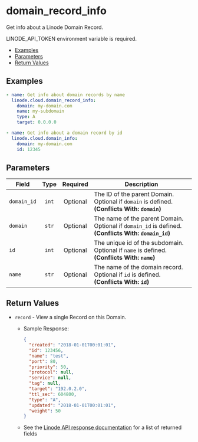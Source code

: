 # domain_record_info

Get info about a Linode Domain Record.

LINODE_API_TOKEN environment variable is required.

- [Examples](#examples)
- [Parameters](#parameters)
- [Return Values](#return-values)

## Examples

```yaml
- name: Get info about domain records by name
  linode.cloud.domain_record_info:
    domain: my-domain.com
    name: my-subdomain
    type: A
    target: 0.0.0.0
```

```yaml
- name: Get info about a domain record by id
  linode.cloud.domain_info:
    domain: my-domain.com
    id: 12345
```


## Parameters

| Field     | Type | Required | Description                                                                  |
|-----------|------|----------|------------------------------------------------------------------------------|
| `domain_id` | <center>`int`</center> | <center>Optional</center> | The ID of the parent Domain. Optional if `domain` is defined.  **(Conflicts With: `domain`)** |
| `domain` | <center>`str`</center> | <center>Optional</center> | The name of the parent Domain. Optional if `domain_id` is defined.  **(Conflicts With: `domain_id`)** |
| `id` | <center>`int`</center> | <center>Optional</center> | The unique id of the subdomain. Optional if `name` is defined.  **(Conflicts With: `name`)** |
| `name` | <center>`str`</center> | <center>Optional</center> | The name of the domain record. Optional if `id` is defined.  **(Conflicts With: `id`)** |

## Return Values

- `record` - View a single Record on this Domain.

    - Sample Response:
        ```json
        {
          "created": "2018-01-01T00:01:01",
          "id": 123456,
          "name": "test",
          "port": 80,
          "priority": 50,
          "protocol": null,
          "service": null,
          "tag": null,
          "target": "192.0.2.0",
          "ttl_sec": 604800,
          "type": "A",
          "updated": "2018-01-01T00:01:01",
          "weight": 50
        }
        ```
    - See the [Linode API response documentation](https://www.linode.com/docs/api/domains/#domain-record-view) for a list of returned fields


